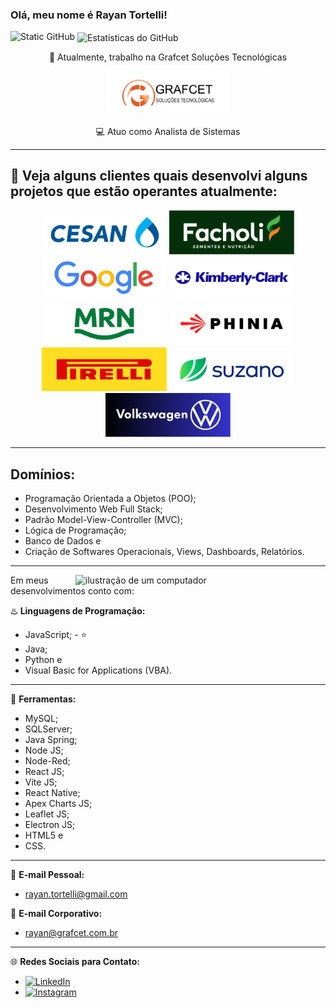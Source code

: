 ### Olá, meu nome é Rayan Tortelli!

<img src="https://img.shields.io/static/v1?label=Overview&message=Rayan%20Tortelli&color=f8efd4&style=for-the-badge&logo=GitHub" alt="Static GitHub">

<img align='center' src="https://github-readme-stats.vercel.app/api?username=Tortelliz&show_icons=true&title_color=783c00&text_color=af552e&icon_color=783c00&bg_color=f8efd4&cache_seconds=2300" alt="Estatísticas do GitHub">

<p align="center">💼 Atualmente, trabalho na Grafcet Soluções Tecnológicas</p>

<p align="center">
  <img src="https://raw.githubusercontent.com/Tortelliz/portfolio-images/main/grafcet/grafcet-logo.svg" width="200px" />
</p>

<p align="center">💻 Atuo como Analista de Sistemas</p>

---

<h2>💫 Veja alguns clientes quais desenvolvi alguns projetos que estão operantes atualmente:</h2>

<p align="center">
  <img src="https://raw.githubusercontent.com/Tortelliz/portfolio-images/main/cesan/cesan-logo.svg" width="200px" />
  <img src="https://raw.githubusercontent.com/Tortelliz/portfolio-images/main/facholi/facholi-logo.svg" width="200px" />
  <img src="https://raw.githubusercontent.com/Tortelliz/portfolio-images/main/google/google-logo.svg" width="200px" />
  <img src="https://raw.githubusercontent.com/Tortelliz/portfolio-images/main/kimberly-clark/kimberly-clark-logo.svg" width="200px" />
  <img src="https://raw.githubusercontent.com/Tortelliz/portfolio-images/main/mrn/mrn-logo.svg" width="200px" />
  <img src="https://raw.githubusercontent.com/Tortelliz/portfolio-images/main/phinia/phinia-logo.svg" width="200px" />
  <img src="https://raw.githubusercontent.com/Tortelliz/portfolio-images/main/pirelli/pirelli-logo.svg" width="200px" />
  <img src="https://raw.githubusercontent.com/Tortelliz/portfolio-images/main/suzano/suzano-logo.svg" width="200px" />
  <img src="https://raw.githubusercontent.com/Tortelliz/portfolio-images/main/volkswagen/volkswagen-logo.svg" width="200px" />
</p>

---

<h2>Domínios:</h2>

- Programação Orientada a Objetos (POO);
- Desenvolvimento Web Full Stack;
- Padrão Model-View-Controller (MVC);
- Lógica de Programação;
- Banco de Dados e
- Criação de Softwares Operacionais, Views, Dashboards, Relatórios.

---

<img src="https://raw.githubusercontent.com/MicaelliMedeiros/micaellimedeiros/master/image/computer-illustration.png" alt="ilustração de um computador" min-width="400px" max-width="400px" width="400px" align="right">

<p align="left">Em meus desenvolvimentos conto com:</p>

♨️ **Linguagens de Programação:**

- JavaScript; - ⭐
- Java;
- Python e
- Visual Basic for Applications (VBA).

---

🔧 **Ferramentas:**

- MySQL;
- SQLServer;
- Java Spring;
- Node JS;
- Node-Red;
- React JS;
- Vite JS;
- React Native;
- Apex Charts JS;
- Leaflet JS;
- Electron JS;
- HTML5 e
- CSS.

---

📧 **E-mail Pessoal:**

- rayan.tortelli@gmail.com

📧 **E-mail Corporativo:**

- rayan@grafcet.com.br

---

🌐 **Redes Sociais para Contato:**

- [![LinkedIn](https://img.shields.io/badge/-LinkedIn-blue?style=flat-square&logo=Linkedin&logoColor=white)](https://www.linkedin.com/in/rayan-tortelli-b7581a186)
- [![Instagram](https://img.shields.io/badge/-Instagram-purple?style=flat-square&logo=Instagram&logoColor=white)](https://www.instagram.com/rayan.tortelli)
